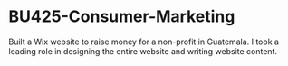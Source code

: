# BU425-Consumer-Marketing

Built a Wix website to raise money for a non-profit in Guatemala.
I took a leading role in designing the entire website and writing website content.
